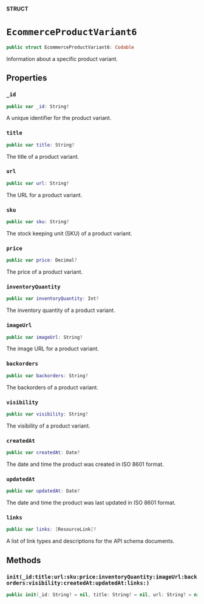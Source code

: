 **STRUCT**

# `EcommerceProductVariant6`

```swift
public struct EcommerceProductVariant6: Codable
```

Information about a specific product variant.

## Properties
### `_id`

```swift
public var _id: String?
```

A unique identifier for the product variant.

### `title`

```swift
public var title: String?
```

The title of a product variant.

### `url`

```swift
public var url: String?
```

The URL for a product variant.

### `sku`

```swift
public var sku: String?
```

The stock keeping unit (SKU) of a product variant.

### `price`

```swift
public var price: Decimal?
```

The price of a product variant.

### `inventoryQuantity`

```swift
public var inventoryQuantity: Int?
```

The inventory quantity of a product variant.

### `imageUrl`

```swift
public var imageUrl: String?
```

The image URL for a product variant.

### `backorders`

```swift
public var backorders: String?
```

The backorders of a product variant.

### `visibility`

```swift
public var visibility: String?
```

The visibility of a product variant.

### `createdAt`

```swift
public var createdAt: Date?
```

The date and time the product was created in ISO 8601 format.

### `updatedAt`

```swift
public var updatedAt: Date?
```

The date and time the product was last updated in ISO 8601 format.

### `links`

```swift
public var links: [ResourceLink]?
```

A list of link types and descriptions for the API schema documents.

## Methods
### `init(_id:title:url:sku:price:inventoryQuantity:imageUrl:backorders:visibility:createdAt:updatedAt:links:)`

```swift
public init(_id: String? = nil, title: String? = nil, url: String? = nil, sku: String? = nil, price: Decimal? = nil, inventoryQuantity: Int? = nil, imageUrl: String? = nil, backorders: String? = nil, visibility: String? = nil, createdAt: Date? = nil, updatedAt: Date? = nil, links: [ResourceLink]? = nil)
```
